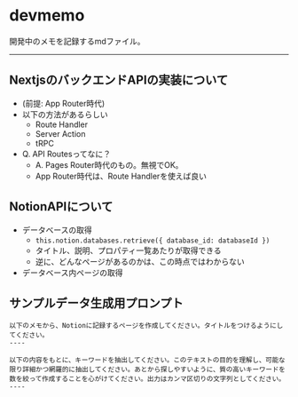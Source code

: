 # devmemo

開発中のメモを記録するmdファイル。

---
## NextjsのバックエンドAPIの実装について
- (前提: App Router時代)
- 以下の方法があるらしい
  - Route Handler
  - Server Action
  - tRPC
- Q. API Routesってなに？
  - A. Pages Router時代のもの。無視でOK。
  - App Router時代は、Route Handlerを使えば良い
  
## NotionAPIについて
- データベースの取得
  - `this.notion.databases.retrieve({ database_id: databaseId })`
  - タイトル、説明、プロパティ一覧あたりが取得できる
  - 逆に、どんなページがあるのかは、この時点ではわからない
- データベース内ページの取得

## サンプルデータ生成用プロンプト
```
以下のメモから、Notionに記録するページを作成してください。タイトルをつけるようにしてください。
----
```
```
以下の内容をもとに、キーワードを抽出してください。このテキストの目的を理解し、可能な限り詳細かつ網羅的に抽出してください。あとから探しやすいように、質の高いキーワードを数を絞って作成することを心がけてください。出力はカンマ区切りの文字列としてください。
----
```